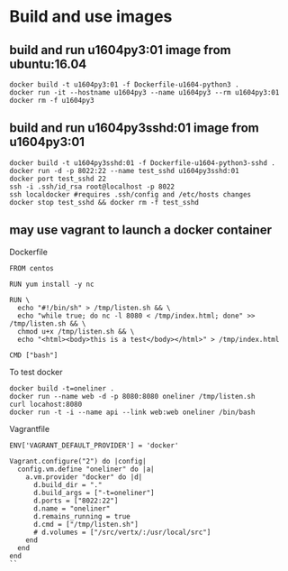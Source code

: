 # Build and use images

## build and run u1604py3:01 image from ubuntu:16.04
```
docker build -t u1604py3:01 -f Dockerfile-u1604-python3 .
docker run -it --hostname u1604py3 --name u1604py3 --rm u1604py3:01
docker rm -f u1604py3
```

## build and run u1604py3sshd:01 image from u1604py3:01
```
docker build -t u1604py3sshd:01 -f Dockerfile-u1604-python3-sshd .
docker run -d -p 8022:22 --name test_sshd u1604py3sshd:01
docker port test_sshd 22
ssh -i .ssh/id_rsa root@localhost -p 8022
ssh localdocker #requires .ssh/config and /etc/hosts changes
docker stop test_sshd && docker rm -f test_sshd
```

## may use vagrant to launch a docker container
Dockerfile
```
FROM centos

RUN yum install -y nc
 
RUN \
  echo "#!/bin/sh" > /tmp/listen.sh && \
  echo "while true; do nc -l 8080 < /tmp/index.html; done" >> /tmp/listen.sh && \
  chmod u+x /tmp/listen.sh && \
  echo "<html><body>this is a test</body></html>" > /tmp/index.html
 
CMD ["bash"]
```
To test docker
```
docker build -t=oneliner .
docker run --name web -d -p 8080:8080 oneliner /tmp/listen.sh 
curl locahost:8080
docker run -t -i --name api --link web:web oneliner /bin/bash
```
Vagrantfile
```
ENV['VAGRANT_DEFAULT_PROVIDER'] = 'docker'
 
Vagrant.configure("2") do |config|
  config.vm.define "oneliner" do |a|
    a.vm.provider "docker" do |d|
      d.build_dir = "."
      d.build_args = ["-t=oneliner"]
      d.ports = ["8022:22"]
      d.name = "oneliner"
      d.remains_running = true
      d.cmd = ["/tmp/listen.sh"]
      # d.volumes = ["/src/vertx/:/usr/local/src"]
    end
  end
end
``

